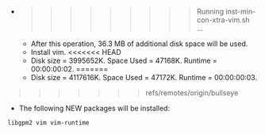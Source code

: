 * >>>>>>>>> Running inst-min-con-xtra-vim.sh ...
  * After this operation, 36.3 MB of additional disk space will be used.
  * Install vim.
<<<<<<< HEAD
  * Disk size = 3995652K. Space Used = 47168K. Runtime = 00:00:00:02.
=======
  * Disk size = 4117616K. Space Used = 47172K. Runtime = 00:00:00:03.
>>>>>>> refs/remotes/origin/bullseye
  * The following NEW packages will be installed:
  ```bash
libgpm2 vim vim-runtime
  ```
